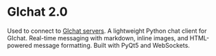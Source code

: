 # GIchat 2.0
Used to connect to [GIchat servers](https://github.com/HazmatPants/GIchat-server).
A lightweight Python chat client for GIchat. Real-time messaging with markdown, inline images, and HTML-powered message formatting. Built with PyQt5 and WebSockets.
